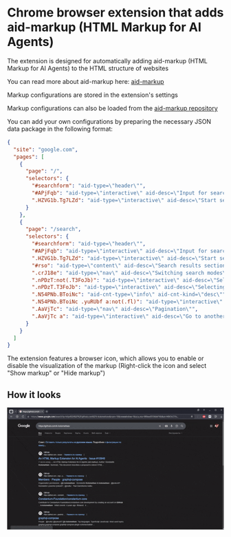 # Chrome browser extension that adds aid-markup (HTML Markup for AI Agents)

The extension is designed for automatically adding aid-markup (HTML Markup for AI Agents) to the HTML structure of websites

You can read more about aid-markup here: [aid-markup](https://github.com/k-kolomeitsev/aid-markup)

Markup configurations are stored in the extension's settings

Markup configurations can also be loaded from the [aid-markup repository](https://github.com/k-kolomeitsev/aid-markup/tree/main/markups)

You can add your own configurations by preparing the necessary JSON data package in the following format:

```json
{
  "site": "google.com",
  "pages": [
    {
      "page": "/",
      "selectors": {
        "#searchform": "aid-type=\"header\"",
        "#APjFqb": "aid-type=\"interactive\" aid-desc=\"Input for search query\"",
        ".HZVG1b.Tg7LZd": "aid-type=\"interactive\" aid-desc=\"Start search button\""
      }
    },
    {
      "page": "/search",
      "selectors": {
        "#searchform": "aid-type=\"header\"",
        "#APjFqb": "aid-type=\"interactive\" aid-desc=\"Input for search query\"",
        ".HZVG1b.Tg7LZd": "aid-type=\"interactive\" aid-desc=\"Start search button\"",
        "#rso": "aid-type=\"content\" aid-desc=\"Search results section\"",
        ".crJ18e": "aid-type=\"nav\" aid-desc=\"Switching search modes\"",
        ".nPDzT:not(.T3FoJb)": "aid-type=\"interactive\" aid-desc=\"Selecting a search mode\" aid-state=\"done\"",
        ".nPDzT.T3FoJb": "aid-type=\"interactive\" aid-desc=\"Selecting a search mode\" aid-state=\"idle\"",
        ".N54PNb.BToiNc": "aid-cnt-type=\"info\" aid-cnt-kind=\"desc\"",
        ".N54PNb.BToiNc .yuRUbf a:not(.fl)": "aid-type=\"interactive\" aid-desc=\"Follow the link\"",
        ".AaVjTc": "aid-type=\"nav\" aid-desc=\"Pagination\"",
        ".AaVjTc a": "aid-type=\"interactive\" aid-desc=\"Go to another page\""
      }
    }
  ]
}
```

The extension features a browser icon, which allows you to enable or disable the visualization of the markup (Right-click the icon and select "Show markup" or "Hide markup")

## How it looks

![Example GIF](example.gif)
